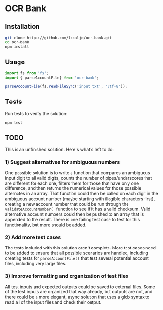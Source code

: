 # OCR Bank

## Installation

```bash
git clone https://github.com/localjo/ocr-bank.git
cd ocr-bank
npm install
```

## Usage

```js
import fs from 'fs';
import { parseAccountFile} from 'ocr-bank';

parseAccountFile(fs.readFileSync('input.txt', 'utf-8'));
```

## Tests

Run tests to verify the solution:

```bash
npm test
```

## TODO

This is an unfinished solution. Here's what's left to do:

### 1) Suggest alternatives for ambiguous numbers

  One possible solution is to write a function that compares an ambiguous input digit to all valid digits, counts the number of pipes/underscores that are different for each one, filters them for those that have only one difference, and then returns the numerical values for those possible alternates in an array. That function could then be called on each digit in the ambiguous account number (maybe starting with illegible characters first), creating a new account number that could be run through the `validateAccountNumber()` function to see if it has a valid checksum. Valid alternative account numbers could then be pushed to an array that is appended to the result. There is one failing test case to test for this functionality, but more should be added.

### 2) Add more test cases

  The tests included with this solution aren't complete. More test cases need to be added to ensure that all possible scenarios are handled, including creating tests for `parseAccountFile()` that test several potential account files, including very large files.
  
### 3) Improve formatting and organization of test files

  All test inputs and expected outputs could be saved to external files. Some of the test inputs are organized that way already, but outputs are not, and there could be a more elegant, async solution that uses a glob syntax to read all of the input files and check their output.